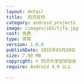 ```yaml
---
layout: detail
title:  同济足协
category: android_projects
image: /images/iOS/tjfa.jpg
cost: 免费
type: 体育
version: 1.0.0
publishDate: 2015年03月20日
size: 7.98 MB
copyright: © 同济大学足球协会
require: Android 4.0 以上

---
```

